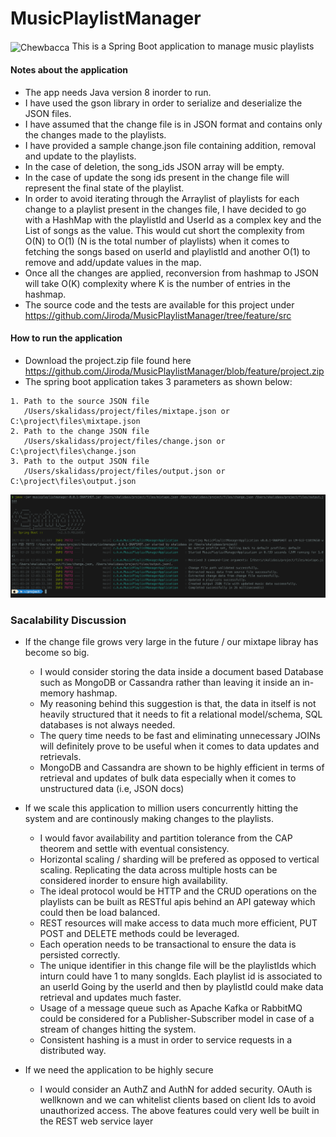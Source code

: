 # MusicPlaylistManager
<img src="https://i.imgur.com/6bI3R7z.jpg" alt="Chewbacca" width="40" height="40" align="center"/> This is a Spring Boot application to manage music playlists

####  Notes about the application
* The app needs Java version 8 inorder to run.
* I have used the gson library in order to serialize and deserialize the JSON files.
* I have assumed that the change file is in JSON format and contains only the changes made to the playlists.
* I have provided a sample change.json file containing addition, removal and update to the playlists. 
* In the case of deletion, the song_ids JSON array will be empty.
* In the case of update the song ids present in the change file will represent the final state of the playlist.
* In order to avoid iterating through the Arraylist of playlists for each change to a playlist present in the changes file, 
  I have decided to go with a HashMap with the playlistId and UserId as a complex key and the List of songs as the value. 
  This would cut short the complexity from O(N) to O(1) (N is the total number of playlists) when it comes to fetching the songs based on userId and playlistId 
  and another O(1) to remove and add/update values in the map.
* Once all the changes are applied, reconversion from hashmap to JSON will take O(K) complexity where K is the number of entries in the hashmap.
* The source code and the tests are available for this project under https://github.com/Jiroda/MusicPlaylistManager/tree/feature/src

####  How to run the application
* Download the project.zip file found here https://github.com/Jiroda/MusicPlaylistManager/blob/feature/project.zip
* The spring boot application takes 3 parameters as shown below:
```
1. Path to the source JSON file 
   /Users/skalidass/project/files/mixtape.json or C:\project\files\mixtape.json
2. Path to the change JSON file 
   /Users/skalidass/project/files/change.json or C:\project\files\change.json
3. Path to the output JSON file
   /Users/skalidass/project/files/output.json or C:\project\files\output.json
```
![how to run jar](https://github.com/Jiroda/MusicPlaylistManager/blob/feature/run-jar.png)

### Sacalability Discussion
* If the change file grows very large in the future / our mixtape libray has become so big.

  * I would consider storing the data inside a document based Database such as MongoDB or Cassandra rather than leaving it inside an in-memory hashmap.
  * My reasoning behind this suggestion is that, the data in itself is not heavily structured that it needs to fit a relational model/schema, 
    SQL databases is not always needed.
  * The query time needs to be fast and eliminating unnecessary JOINs will definitely prove to be useful when it comes to data updates and retrievals.
  * MongoDB and Cassandra are shown to be highly efficient in terms of retrieval and updates of bulk data especially when it comes to unstructured data (i.e, JSON docs)

* If we scale this application to million users concurrently hitting the system and are continously making changes to the playlists.

  * I would favor availability and partition tolerance from the CAP theorem and settle with eventual consistency.
  * Horizontal scaling / sharding will be prefered as opposed to vertical scaling. 
    Replicating the data across multiple hosts can be considered inorder to ensure high availability.
  * The ideal protocol would be HTTP and the CRUD operations on the playlists can be built as RESTful apis behind an API gateway which could then be load balanced.
  * REST resources will make access to data much more efficient, PUT POST and DELETE methods could be leveraged.
  * Each operation needs to be transactional to ensure the data is persisted correctly.
  * The unique identifier in this change file will be the playlistIds which inturn could have 1 to many songIds. Each playlist id is associated to an userId
    Going by the userId and then by playlistId could make data retrieval and updates much faster.
  * Usage of a message queue such as Apache Kafka or RabbitMQ could be considered for a Publisher-Subscriber model in case of a stream of changes hitting the system.
  * Consistent hashing is a must in order to service requests in a distributed way.

* If we need the application to be highly secure
 
  * I would consider an AuthZ and AuthN for added security. OAuth is wellknown and we can whitelist clients based on client Ids to avoid unauthorized access.
    The above features could very well be built in the REST web service layer

